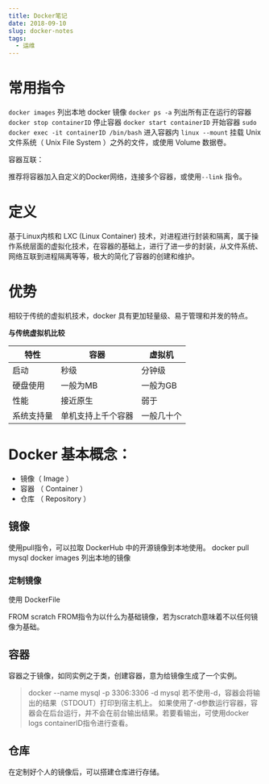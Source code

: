 ```yaml
---
title: Docker笔记
date: 2018-09-10
slug: docker-notes
tags:
  - 运维
---
```


# 常用指令

```docker images``` 列出本地 docker 镜像 
```docker ps -a``` 	列出所有正在运行的容器 
```docker stop containerID```	停止容器
```docker start containerID```	开始容器
```sudo docker exec -it containerID /bin/bash```  	进入容器内
```linux --mount``` 	 挂载 Unix 文件系统（ Unix File System ）之外的文件，或使用 Volume 数据卷。


容器互联：

推荐将容器加入自定义的Docker网络，连接多个容器，或使用```--link``` 指令。

# 定义

基于Linux内核和 LXC (Linux Container) 技术，对进程进行封装和隔离，属于操作系统层面的虚拟化技术，在容器的基础上，进行了进一步的封装，从文件系统、网络互联到进程隔离等等，极大的简化了容器的创建和维护。

# 优势

相较于传统的虚拟机技术，docker 具有更加轻量级、易于管理和并发的特点。

**与传统虚拟机比较**

| 特性    | 容器        | 虚拟机   |
| ----- | --------- | ----- |
| 启动    | 秒级        | 分钟级   |
| 硬盘使用  | 一般为MB     | 一般为GB |
| 性能    | 接近原生      | 弱于    |
| 系统支持量 | 单机支持上千个容器 | 一般几十个 |

# Docker 基本概念：

+ 镜像（ Image ）
+ 容器 （ Container ）
+ 仓库 （ Repository ）


## 镜像

使用pull指令，可以拉取 DockerHub 中的开源镜像到本地使用。
docker pull mysql
docker images 列出本地的镜像

### 定制镜像

使用 DockerFile

FROM scratch 
FROM指令为以什么为基础镜像，若为scratch意味着不以任何镜像为基础。



## 容器

容器之于镜像，如同实例之于类，创建容器，意为给镜像生成了一个实例。
> docker --name mysql -p 3306:3306 -d mysql
若不使用-d，容器会将输出的结果（STDOUT）打印到宿主机上。
如果使用了-d参数运行容器，容器会在后台运行，并不会在前台输出结果。若要看输出，可使用docker logs containerID指令进行查看。


## 仓库

在定制好个人的镜像后，可以搭建仓库进行存储。

